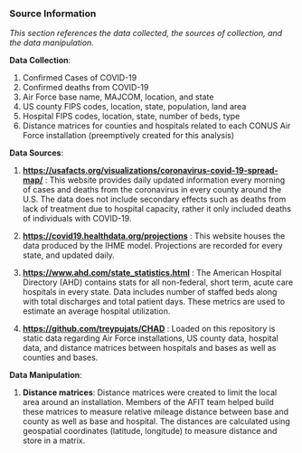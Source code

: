 ### Source Information

*This section references the data collected, the sources of collection,
and the data manipulation.*

**Data Collection**:

1.  Confirmed Cases of COVID-19
2.  Confirmed deaths from COVID-19
3.  Air Force base name, MAJCOM, location, and state
4.  US county FIPS codes, location, state, population, land area
5.  Hospital FIPS codes, location, state, number of beds, type
6.  Distance matrices for counties and hospitals related to each CONUS
    Air Force installation (preemptively created for this analysis)

**Data Sources**:

1.  **<a href="https://usafacts.org/visualizations/coronavirus-covid-19-spread-map/" class="uri">https://usafacts.org/visualizations/coronavirus-covid-19-spread-map/</a>**
    : This website provides daily updated information every morning of
    cases and deaths from the coronavirus in every county around the
    U.S. The data does not include secondary effects such as deaths from
    lack of treatment due to hospital capacity, rather it only included
    deaths of individuals with COVID-19.

2.  **<a href="https://covid19.healthdata.org/projections" class="uri">https://covid19.healthdata.org/projections</a>**
    : This website houses the data produced by the IHME model.
    Projections are recorded for every state, and updated daily.

3.  **<a href="https://www.ahd.com/state_statistics.html" class="uri">https://www.ahd.com/state_statistics.html</a>**
    : The American Hospital Directory (AHD) contains stats for all
    non-federal, short term, acute care hospitals in every state. Data
    includes number of staffed beds along with total discharges and
    total patient days. These metrics are used to estimate an average
    hospital utilization.

4.  **<a href="https://github.com/treypujats/CHAD" class="uri">https://github.com/treypujats/CHAD</a>**
    : Loaded on this repository is static data regarding Air Force
    installations, US county data, hospital data, and distance matrices
    between hospitals and bases as well as counties and bases.

**Data Manipulation**:

1.  **Distance matrices**: Distance matrices were created to limit the
    local area around an installation. Members of the AFIT team helped build
    these matrices to measure relative mileage distance between base and
    county as well as base and hospital. The distances are calculated
    using geospatial coordinates (latitude, longitude) to measure
    distance and store in a matrix.
